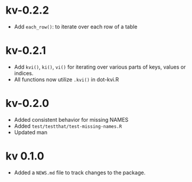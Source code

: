 # kv-0.2.2

 * Add `each_row()`: to iterate over each row of a table

# kv-0.2.1

* Add `kvi()`, `ki()`, `vi()` for iterating over various parts of keys, values
  or indices.
* All functions now utilize `.kvi()` in dot-kvi.R

# kv-0.2.0 

* Added consistent behavior for missing NAMES
* Added `test/testthat/test-missing-names.R`
* Updated man

# kv 0.1.0

* Added a `NEWS.md` file to track changes to the package.



